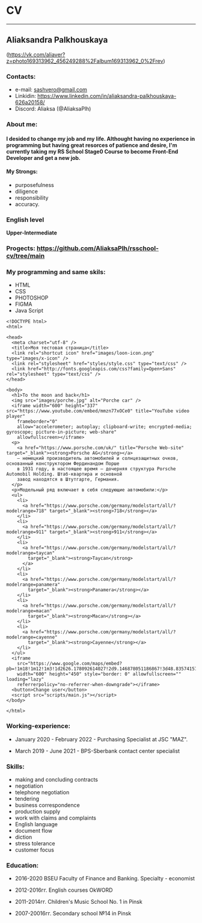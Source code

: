# CV

---

## Aliaksandra Palkhouskaya

(https://vk.com/aliaver?z=photo169313962_456249288%2Falbum169313962_0%2Frev)

### Contacts:

- e-mail: sashvero@gmail.com
- Linkidin: https://www.linkedin.com/in/aliaksandra-palkhouskaya-626a20158/
- Discord: Aliaksa (@AliaksaPlh)

### About me:

#### I desided to change my job and my life. Althought having no experience in programming but having great resorces of patience and desire, I'm currently taking my RS School Stage0 Course to become Front-End Developer and get a new job.

#### My Strongs:

- purposefulness
- diligence
- responsibility
- accuracy.

### English level

**Upper-Intermediate**

### Progects: https://github.com/AliaksaPlh/rsschool-cv/tree/main

### My programming and same skils:

- HTML
- CSS
- PHOTOSHOP
- FIGMA
- Java Script

```
<!DOCTYPE html>
<html>

<head>
  <meta charset="utf-8" />
  <title>Моя тестовая страница</title>
  <link rel="shortcut icon" href="images/loon-icon.png" type="images/x-icon" />
  <link rel="stylesheet" href="styles/style.css" type="text/css" />
  <link href="http://fonts.googleapis.com/css?family=Open+Sans" rel="stylesheet" type="text/css" />
</head>

<body>
  <h1>To the moon and back</h1>
  <img src="images/porche.jpg" alt="Porche car" />
  <iframe width="600" height="337" src="https://www.youtube.com/embed/mmzn77xOCe0" title="YouTube video player"
    frameborder="0"
    allow="accelerometer; autoplay; clipboard-write; encrypted-media; gyroscope; picture-in-picture; web-share"
    allowfullscreen></iframe>
  <p>
    <a href="https://www.porsche.com/uk/" title="Porsche Web-site" target="_blank"><strong>Porsche AG</strong></a>
    — немецкий производитель автомобилей и солнцезащитных очков, основанный конструктором Фердинандом Порше
    в 1931 году, в настоящее время — дочерняя структура Porsche Automobil Holding. Штаб-квартира и основной
    завод находятся в Штутгарте, Германия.
  </p>
  <p>Модельный ряд включает в себя следующие автомобили:</p>
  <ul>
    <li>
      <a href="https://www.porsche.com/germany/modelstart/all/?modelrange=718" target="_blank"><strong>718</strong></a>
    </li>
    <li>
      <a href="https://www.porsche.com/germany/modelstart/all/?modelrange=911" target="_blank"><strong>911</strong></a>
    </li>
    <li>
      <a href="https://www.porsche.com/germany/modelstart/all/?modelrange=taycan"
        target="_blank"><strong>Taycan</strong>
      </a>
    </li>
    <li>
      <a href="https://www.porsche.com/germany/modelstart/all/?modelrange=panamera"
        target="_blank"><strong>Panamera</strong></a>
    </li>
    <li>
      <a href="https://www.porsche.com/germany/modelstart/all/?modelrange=macan"
        target="_blank"><strong>Macan</strong></a>
    </li>
    <li>
      <a href="https://www.porsche.com/germany/modelstart/all/?modelrange=cayenne"
        target="_blank"><strong>Cayenne</strong></a>
    </li>
  </ul>
  <iframe
    src="https://www.google.com/maps/embed?pb=!1m18!1m12!1m3!1d2626.178092614027!2d9.146878051186867!3d48.83574157918358!2m3!1f0!2f0!3f0!3m2!1i1024!2i768!4f13.1!3m3!1m2!1s0x4799da7e16fe9899%3A0xa852ce6a4e4e12ca!2sPorsche%20Werk%201%2C%20Bau%201!5e0!3m2!1sru!2sby!4v1678460159021!5m2!1sru!2sby"
    width="600" height="450" style="border: 0" allowfullscreen="" loading="lazy"
    referrerpolicy="no-referrer-when-downgrade"></iframe>
  <button>Change user</button>
  <script src="scripts/main.js"></script>
</body>

</html>
```

### Working-experience:

- January 2020 - February 2022 - Purchasing Specialist at JSC "MAZ".

- March 2019 - June 2021 - BPS-Sberbank contact center specialist

### Skills:

- making and concluding contracts
- negotiation
- telephone negotiation
- tendering
- business correspondence
- production supply
- work with claims and complaints
- English language
- document flow
- diction
- stress tolerance
- customer focus

### Education:

- 2016-2020 BSEU Faculty of Finance and Banking. Specialty - economist

- 2012-2016гг. English courses OkWORD

- 2011-2014гг. Children's Music School No. 1 in Pinsk

- 2007-20016гг. Secondary school №14 in Pinsk
